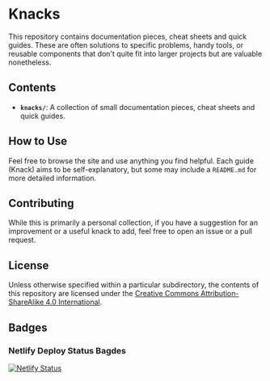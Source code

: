 # Knacks

This repository contains documentation pieces, cheat sheets and quick guides. These are often solutions to specific problems, handy tools, or reusable components that don't quite fit into larger projects but are valuable nonetheless.

## Contents

*   **`knacks/`**: A collection of small documentation pieces, cheat sheets and quick guides.

## How to Use

Feel free to browse the site and use anything you find helpful. Each guide (Knack) aims to be self-explanatory, but some may include a `README.md` for more detailed information.

## Contributing

While this is primarily a personal collection, if you have a suggestion for an improvement or a useful knack to add, feel free to open an issue or a pull request.

## License

Unless otherwise specified within a particular subdirectory, the contents of this repository are licensed under the [Creative Commons Attribution-ShareAlike 4.0 International](https://creativecommons.org/licenses/by-sa/4.0/).

## Badges
### Netlify Deploy Status Bagdes
[![Netlify Status](https://api.netlify.com/api/v1/badges/8a202c05-aca8-4d75-b56c-f67bf80dcf3e/deploy-status)](https://app.netlify.com/projects/knacks/deploys)